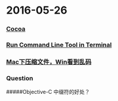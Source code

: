 # 2016-05-26

### [Cocoa](http://baike.baidu.com/link?url=65eSoZ_0XFIF5TYAVNWzUGBjxr__CJCKjfASCGqRd4TJ9VKPjjeDIBn8st5WZwf6ySqnAUevOH0MFTgK1I1D3q)

### [Run Command Line Tool in Terminal](http://stackoverflow.com/questions/19554822/xcode-command-line-tool-how-to-run-in-terminal)

### [Mac下压缩文件，Win看到乱码](http://www.tuicool.com/articles/6ji6za)

### Question
#####Objective-C 中缀符的好处？
